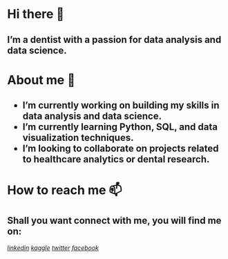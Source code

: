 <head>
<link rel="stylesheet" href="https://fonts.googleapis.com/icon?family=Material+Icons">
</head>

<h1>Hi there 👋</h1>
<h2>I’m a dentist with a passion for data analysis and data science.</h2>
<h1>About me 🔭</h1>
<h2>
<ul>
<li>I’m currently working on building my skills in data analysis and data science.</li>
<li>I’m currently learning Python, SQL, and data visualization techniques.</li>
<li>I’m looking to collaborate on projects related to healthcare analytics or dental research.</li>
</ul>
</h2>
<h1>How to reach me 📫</h1>
<h2>Shall you want connect with me, you will find me on:</h2>
<p>
<a href="https://www.linkedin.com/in/musabdalash"><i class="material-icons">linkedin</i></a>
<a href="https://www.kaggle.com/musabdalash"><i class="material-icons">kaggle</i></a>
<a href="https://twitter.com/musabdalash"><i class="material-icons">twitter</i></a>
<a href="https://www.facebook.com/musabdalash"><i class="material-icons">facebook</i></a>
</p>



<!---
musabdalash/musabdalash is a ✨ special ✨ repository because its `README.md` (this file) appears on your GitHub profile.
You can click the Preview link to take a look at your changes.
--->
